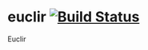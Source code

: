 # euclir [![Build Status](https://www.travis-ci.org/fengjuanchen/euclir.svg?branch=master)](https://www.travis-ci.org/fengjuanchen/euclir)
Euclir

